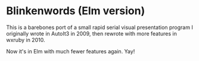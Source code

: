 # Blinkenwords (Elm version)

This is a barebones port of a small rapid serial visual presentation program I originally wrote in AutoIt3 in 2009, then rewrote with more features in wxruby in 2010.

Now it's in Elm with much fewer features again. Yay!
